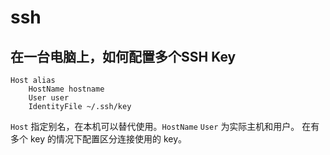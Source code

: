 # ssh

## 在一台电脑上，如何配置多个SSH Key

```text
Host alias
    HostName hostname
    User user
    IdentityFile ~/.ssh/key
```

`Host` 指定别名，在本机可以替代使用。`HostName` `User` 为实际主机和用户。
在有多个 key 的情况下配置区分连接使用的 key。
